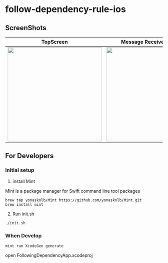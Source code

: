 # follow-dependency-rule-ios

## ScreenShots

TopScreen | Message Received Screen
:---: | :---:
<img src="https://user-images.githubusercontent.com/7840108/107313239-79dc6f80-6ad5-11eb-8fec-f2051946b172.png" width="300" /> | <img src="https://user-images.githubusercontent.com/7840108/107313255-7fd25080-6ad5-11eb-8b1a-0e5449c17ddd.png" width="300" />

## For Developers
### Initial setup

1. install Mint

Mint is a package manager for Swift command line tool packages

```
brew tap yonaskolb/Mint https://github.com/yonaskolb/Mint.git
brew install mint
```

2. Run init.sh

```
./init.sh
```

### When Develop

```
mint run XcodeGen generate
```

open FollowingDependencyApp.xcodeproj
